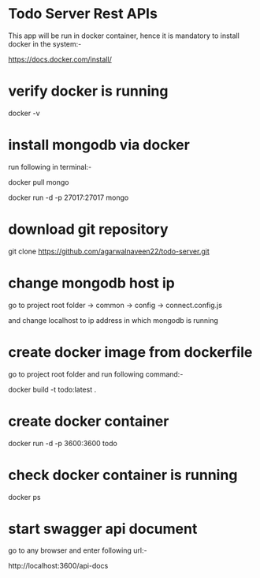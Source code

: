 # Todo Server Rest APIs

This app will be run in docker container, hence it is mandatory to install docker in the system:-

https://docs.docker.com/install/

# verify docker is running

docker -v

# install mongodb via docker

run following in terminal:-

docker pull mongo

docker run -d -p 27017:27017 mongo

# download git repository

git clone https://github.com/agarwalnaveen22/todo-server.git

# change mongodb host ip

go to project root folder -> common -> config -> connect.config.js

and change localhost to ip address in which mongodb is running

# create docker image from dockerfile

go to project root folder and run following command:-

docker build -t todo:latest .

# create docker container

docker run -d -p 3600:3600 todo

# check docker container is running

docker ps

# start swagger api document

go to any browser and enter following url:-

http://localhost:3600/api-docs